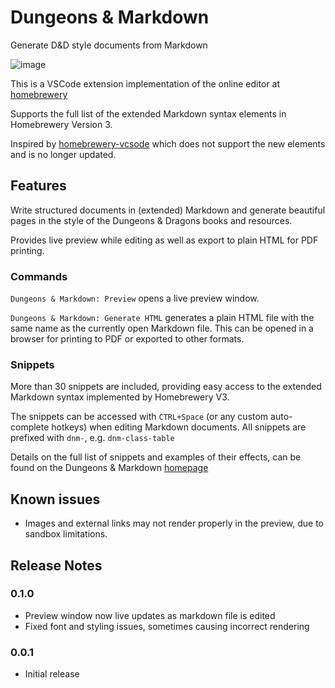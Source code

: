 # Dungeons & Markdown

Generate D&D style documents from Markdown

![image](https://assets.dungeonsandmarkdown.spjak.com/dnm.gif)

This is a VSCode extension implementation of the online editor at [homebrewery](https://homebrewery.naturalcrit.com/)

Supports the full list of the extended Markdown syntax elements in Homebrewery Version 3.

Inspired by [homebrewery-vcsode](https://marketplace.visualstudio.com/items?itemName=officerhalf.homebrewery-vscode) which does not support the new elements and is no longer updated.

## Features

Write structured documents in (extended) Markdown and generate beautiful pages in the style of the Dungeons & Dragons books and resources.

Provides live preview while editing as well as export to plain HTML for PDF printing.

### Commands

`Dungeons & Markdown: Preview` opens a live preview window.

`Dungeons & Markdown: Generate HTML` generates a plain HTML file with the same name as the currently open Markdown file. 
This can be opened in a browser for printing to PDF or exported to other formats.

### Snippets

More than 30 snippets are included, providing easy access to the extended Markdown syntax implemented by Homebrewery V3.

The snippets can be accessed with `CTRL+Space` (or any custom auto-complete hotkeys) when editing Markdown documents.
All snippets are prefixed with `dnm-`, e.g. `dnm-class-table`

Details on the full list of snippets and examples of their effects, can be found on the Dungeons & Markdown [homepage](https://dungeonsandmarkdown.spjak.com)

## Known issues
* Images and external links may not render properly in the preview, due to sandbox limitations.

## Release Notes

### 0.1.0

- Preview window now live updates as markdown file is edited
- Fixed font and styling issues, sometimes causing incorrect rendering

### 0.0.1

- Initial release